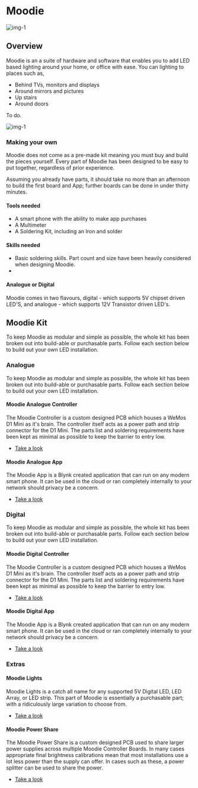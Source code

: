 # Moodie

![img-1](/img/img-1.jpg)

## Overview
Moodie is an a suite of hardware and software that enables you to add LED based lighting around your home, or office with ease. You can lighting to places such as,

- Behind TVs, monitors and displays
- Around mirrors and pictures
- Up stairs
- Around doors

To do.

![img-1](/img/moodie-parts.svg)

### Making your own
Moodie does not come as a pre-made kit meaning you must buy and build the pieces yourself. Every part of Moodie has been designed to be easy to put together, regardless of prior experience. 

Assuming you already have parts, it should take no more than an afternoon to build the first board and App; further boards can be done in under thirty minutes.

#### Tools needed

- A smart phone with the ability to make app purchases
- A Multimeter
- A Soldering Kit, including an Iron and solder

#### Skills needed

- Basic soldering skills. Part count and size have been heavily considered when designing Moodie.
- 

#### Analogue or Digital
Moodie comes in two flavours, digital - which supports 5V chipset driven LED'S, and analogue - which supports 12V Transistor driven LED's.

## Moodie Kit
To keep Moodie as modular and simple as possible, the whole kit has been broken out into build-able or purchasable parts. Follow each section below to build out your own LED installation.

### Analogue
To keep Moodie as modular and simple as possible, the whole kit has been broken out into build-able or purchasable parts. Follow each section below to build out your own LED installation.

#### Moodie Analogue Controller
The Moodie Controller is a custom designed PCB which houses a WeMos D1 Mini as it's brain. The controller itself acts as a power path and strip connector for the D1 Mini. The parts list and soldering requirements have been kept as minimal as possible to keep the barrier to entry low.

- [Take a look](/moodie-controller-board/)

#### Moodie Analogue App
The Moodie App is a Blynk created application that can run on any modern smart phone. It can be used in the cloud or ran completely internally to your network should privacy be a concern.

- [Take a look](/moodie-app/)

### Digital
To keep Moodie as modular and simple as possible, the whole kit has been broken out into build-able or purchasable parts. Follow each section below to build out your own LED installation.

#### Moodie Digital Controller
The Moodie Controller is a custom designed PCB which houses a WeMos D1 Mini as it's brain. The controller itself acts as a power path and strip connector for the D1 Mini. The parts list and soldering requirements have been kept as minimal as possible to keep the barrier to entry low.

- [Take a look](/moodie-controller-board/)

#### Moodie Digital App
The Moodie App is a Blynk created application that can run on any modern smart phone. It can be used in the cloud or ran completely internally to your network should privacy be a concern.

- [Take a look](/moodie-app/)

### Extras

#### Moodie Lights
Moodie Lights is a catch all name for any supported 5V Digital LED, LED Array, or LED strip. This part of Moodie is essentially a purchasable part; with a ridiculously large variation to choose from.

- [Take a look](/moodie-lights/) 

#### Moodie Power Share
The Moodie Power Share is a custom designed PCB used to share larger power supplies across multiple Moodie Controller Boards. In many cases appropriate final brightness calibrations mean that most installations use a lot less power than the supply can offer. In cases such as these, a power splitter can be used to share the power.

- [Take a look](/moodie-power-share/)
